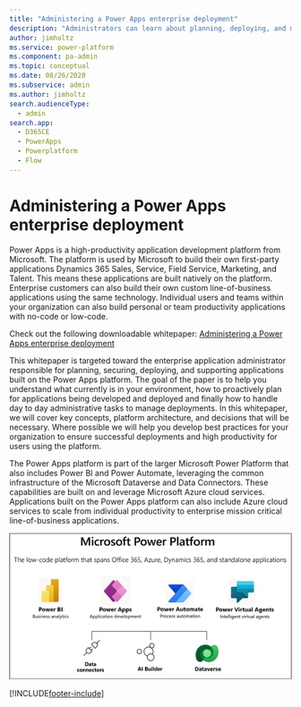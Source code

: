 ```yaml
---
title: "Administering a Power Apps enterprise deployment"
description: "Administrators can learn about planning, deploying, and managing an enterprise Power Apps deployment by downloading and reviewing the linked whitepaper."
author: jimholtz
ms.service: power-platform
ms.component: pa-admin
ms.topic: conceptual
ms.date: 08/26/2020
ms.subservice: admin
ms.author: jimholtz
search.audienceType: 
  - admin
search.app:
  - D365CE
  - PowerApps
  - Powerplatform
  - Flow
---
```

# Administering a Power Apps enterprise deployment

Power Apps is a high-productivity application development platform from Microsoft. The platform is used by Microsoft to build their own first-party applications Dynamics 365 Sales, Service, Field Service, Marketing, and Talent. This means these applications are built natively on the platform.   Enterprise customers can also build their own custom line-of-business applications using the same technology. Individual users and teams within your organization can also build personal or team productivity applications with no-code or low-code. 

Check out the following downloadable whitepaper: [Administering a Power Apps enterprise deployment](https://aka.ms/powerappsadminwhitepaper)

This whitepaper is targeted toward the enterprise application administrator responsible for planning, securing, deploying, and supporting applications built on the Power Apps platform.  The goal of the paper is to help you understand what currently is in your environment, how to proactively plan for applications being developed and deployed and finally how to handle day to day administrative tasks to manage deployments.
In this whitepaper, we will cover key concepts, platform architecture, and decisions that will be necessary. Where possible we will help you develop best practices for your organization to ensure successful deployments and high productivity for users using the platform.

The Power Apps platform is part of the larger Microsoft Power Platform that also includes Power BI and Power Automate, leveraging the common infrastructure of the Microsoft Dataverse and Data Connectors.<!-- Edit note: Style is to avoid "the Microsoft Power Platform." A possible rewrite would be "part of Microsoft Power Platform, which also includes". --> These capabilities are built on and leverage Microsoft Azure cloud services.  Applications built on the Power Apps platform can also include Azure cloud services to scale from individual productivity to enterprise mission critical line-of-business applications.

![Microsoft Power Platform.](media/ms-power-platform.png "Microsoft Power Platform")


[!INCLUDE[footer-include](../includes/footer-banner.md)]

